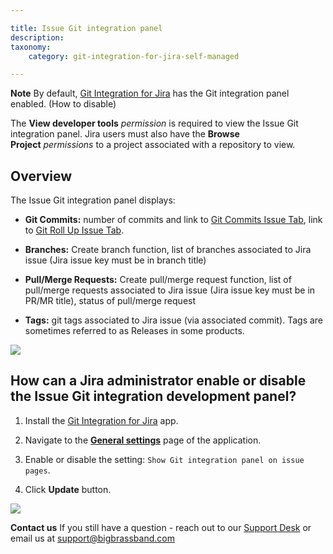 ```yaml
---

title: Issue Git integration panel
description:
taxonomy:
    category: git-integration-for-jira-self-managed

---
```


**Note**
By default, [Git Integration for Jira](https://marketplace.atlassian.com/4984) has the Git integration panel enabled. (How to disable)

The **View developer tools** _permission_ is required to view the Issue Git integration panel. Jira users must also have the **Browse Project** _permissions_ to a project associated with a repository to view.

## Overview

The Issue Git integration panel displays:

*   **Git Commits:** number of commits and link to [Git Commits Issue Tab](#), link to [Git Roll Up Issue Tab](#).

*   **Branches:** Create branch function, list of branches associated to Jira issue (Jira issue key must be in branch title)

*   **Pull/Merge Requests:** Create pull/merge request function, list of pull/merge requests associated to Jira issue (Jira issue key must be in PR/MR title), status of pull/merge request

*   **Tags:** git tags associated to Jira issue (via associated commit). Tags are sometimes referred to as Releases in some products.


![](https://bigbrassband.atlassian.net/wiki/download/attachments/1932329305/gitserver-git-integration-panel-view.png?version=1&modificationDate=1642594991246&cacheVersion=1&api=v2)

## How can a Jira administrator enable or disable the Issue Git integration development panel?

1.  Install the [Git Integration for Jira](https://marketplace.atlassian.com/4984) app.

2.  Navigate to the [**General settings**](/git-integration-for-jira-self-managed/General-Settings) page of the application.

3.  Enable or disable the setting: `Show Git integration panel on issue pages`.

4.  Click **Update** button.


![](https://bigbrassband.atlassian.net/wiki/download/attachments/1932329305/gitserver-gencfg-dev-panel-sel.png?version=1&modificationDate=1642598628491&cacheVersion=1&api=v2)

**Contact us**
If you still have a question - reach out to our [Support Desk](https://bigbrassband.atlassian.net/servicedesk/customer/portals) or email us at [support@bigbrassband.com](mailto:support@bigbrassband.com)
